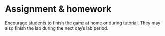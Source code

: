 # Assignment & homework

Encourage students to finish the game at home or during tutorial. They may also finish the lab during the next day’s lab period.


